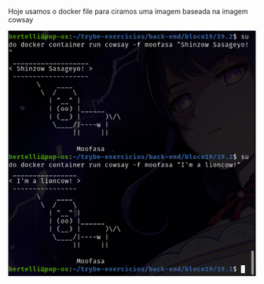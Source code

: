 Hoje usamos o docker file para ciramos uma imagem baseada na imagem cowsay

<img src="./19-2-cowsay.png">